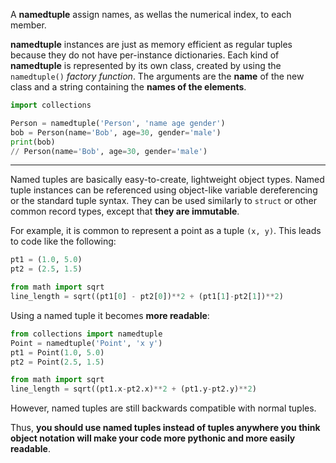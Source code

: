 A __namedtuple__ assign names, as wellas the numerical index, to each member.

__namedtuple__ instances are just as memory efficient as regular tuples because they do not have per-instance dictionaries. Each kind of __namedtuple__ is represented by its own class, created by using the `namedtuple()` *factory function*. The arguments are the **name** of the new class and a string containing the **names of the elements**.

```python
import collections

Person = namedtuple('Person', 'name age gender')
bob = Person(name='Bob', age=30, gender='male')
print(bob)
// Person(name='Bob', age=30, gender='male')
```

---

Named tuples are basically easy-to-create, lightweight object types. Named tuple instances can be referenced using object-like variable dereferencing or the standard tuple syntax. They can be used similarly to `struct` or other common record types, except that **they are immutable**.

For example, it is common to represent a point as a tuple `(x, y)`. This leads to code like the following:

```python
pt1 = (1.0, 5.0)
pt2 = (2.5, 1.5)

from math import sqrt
line_length = sqrt((pt1[0] - pt2[0])**2 + (pt1[1]-pt2[1])**2)
```
Using a named tuple it becomes **more readable**:
```python
from collections import namedtuple
Point = namedtuple('Point', 'x y')
pt1 = Point(1.0, 5.0)
pt2 = Point(2.5, 1.5)

from math import sqrt
line_length = sqrt((pt1.x-pt2.x)**2 + (pt1.y-pt2.y)**2)
```

However, named tuples are still backwards compatible with normal tuples.

Thus, **you should use named tuples instead of tuples anywhere you think object notation will make your code more pythonic and more easily readable**.